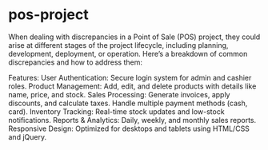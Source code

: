 # pos-project
When dealing with discrepancies in a Point of Sale (POS) project, they could arise at different stages of the project lifecycle,
 including planning, development, deployment, or operation. Here’s a breakdown of common discrepancies and how to address them:

Features:
User Authentication:
Secure login system for admin and cashier roles.
Product Management:
Add, edit, and delete products with details like name, price, and stock.
Sales Processing:
Generate invoices, apply discounts, and calculate taxes.
Handle multiple payment methods (cash, card).
Inventory Tracking:
Real-time stock updates and low-stock notifications.
Reports & Analytics:
Daily, weekly, and monthly sales reports.
Responsive Design:
Optimized for desktops and tablets using HTML/CSS and jQuery.
